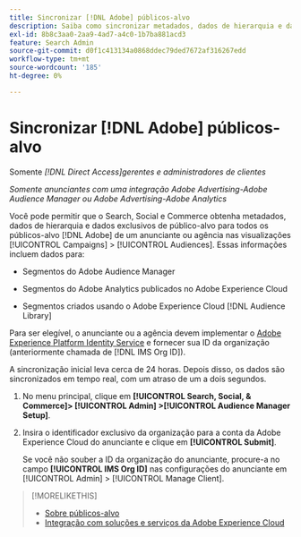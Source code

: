 ```yaml
---
title: Sincronizar [!DNL Adobe] públicos-alvo
description: Saiba como sincronizar metadados, dados de hierarquia e dados de público-alvo exclusivos para seus  [!DNL Adobe]  públicos-alvo.
exl-id: 8b8c3aa0-2aa9-4ad7-a4c0-1b7ba881acd3
feature: Search Admin
source-git-commit: d0f1c413134a0868ddec79ded7672af316267edd
workflow-type: tm+mt
source-wordcount: '185'
ht-degree: 0%

---
```


# Sincronizar [!DNL Adobe] públicos-alvo

Somente *[!DNL Direct Access]gerentes e administradores de clientes*

*Somente anunciantes com uma integração Adobe Advertising-Adobe Audience Manager ou Adobe Advertising-Adobe Analytics*

Você pode permitir que o Search, Social e Commerce obtenha metadados, dados de hierarquia e dados exclusivos de público-alvo para todos os públicos-alvo [!DNL Adobe] de um anunciante ou agência nas visualizações [!UICONTROL Campaigns] > [!UICONTROL Audiences]. Essas informações incluem dados para:

* Segmentos do Adobe Audience Manager

* Segmentos do Adobe Analytics publicados no Adobe Experience Cloud

* Segmentos criados usando o Adobe Experience Cloud [!DNL Audience Library]

Para ser elegível, o anunciante ou a agência devem implementar o [Adobe Experience Platform Identity Service](https://experienceleague.adobe.com/docs/id-service/using/home.html) e fornecer sua ID da organização (anteriormente chamada de [!DNL IMS Org ID]).

A sincronização inicial leva cerca de 24 horas. Depois disso, os dados são sincronizados em tempo real, com um atraso de um a dois segundos.

1. No menu principal, clique em **[!UICONTROL Search, Social, & Commerce]> [!UICONTROL Admin] >[!UICONTROL Audience Manager Setup]**.

1. Insira o identificador exclusivo da organização para a conta da Adobe Experience Cloud do anunciante e clique em **[!UICONTROL Submit]**.

   Se você não souber a ID da organização do anunciante, procure-a no campo **[!UICONTROL IMS Org ID]** nas configurações do anunciante em [!UICONTROL Admin] > [!UICONTROL Manage Client].

>[!MORELIKETHIS]
>
>* [Sobre públicos-alvo](/help/search-social-commerce/campaign-management/campaigns/audience-about.md)
>* [Integração com soluções e serviços da Adobe Experience Cloud](/help/search-social-commerce/introduction/integrations.md)
